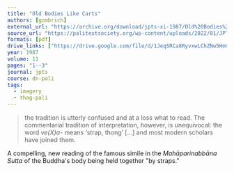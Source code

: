 ```yaml
---
title: "Old Bodies Like Carts"
authors: [gombrich]
external_url: "https://archive.org/download/jpts-xi-1987/Old%20Bodies%20Like%20Carts%20-%20Richard%20Gombrich_text.pdf"
source_url: "https://palitextsociety.org/wp-content/uploads/2022/01/JPTS_1987_XI.pdf"
formats: [pdf]
drive_links: ["https://drive.google.com/file/d/1JeqSRCa8RyvxwLChZNw5HmCo3NySrWaw/view?usp=drivesdk"]
year: 1987
volume: 11
pages: "1--3"
journal: jpts
course: dn-pali
tags:
  - imagery
  - thag-pali
---
```


> the tradition is utterly confused and at a loss what to read. The commentarial tradition of interpretation, however, is unequivocal: the word *ve(X)a-* means ‘strap, thong’ [...] and most modern scholars have joined them.

A compelling, new reading of the famous simile in the *Mahāparinabbāna Sutta* of the Buddha's body being held together "by straps."
